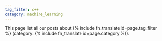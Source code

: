 ```yaml
---
tag_filter: c++
category: machine_learning
---
```


This page list all our posts about {% include fn_translate id=page.tag_filter %} (category:  {% include fn_translate id=page.category %}).

